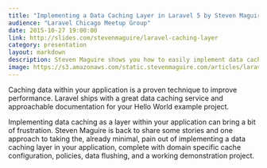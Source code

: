 ```yaml
---
title: "Implementing a Data Caching Layer in Laravel 5 by Steven Maguire"
audience: "Laravel Chicago Meetup Group"
date: 2015-10-27 19:00:00
link: http://slides.com/stevenmaguire/laravel-caching-layer
category: presentation
layout: markdown
description: Steven Maguire shows you how to easily implement data caching as a layer within Laravel applications
image: https://s3.amazonaws.com/static.stevenmaguire.com/articles/laravel-ci.jpg
---
```


Caching data within your application is a proven technique to improve performance. Laravel ships with a great data caching service and approachable documentation for your Hello World example project.

Implementing data caching as a layer within your application can bring a bit of frustration. Steven Maguire is back to share some stories and one approach to taking the, already minimal, pain out of implementing a data caching layer in your application, complete with domain specific cache configuration, policies, data flushing, and a working demonstration project.
